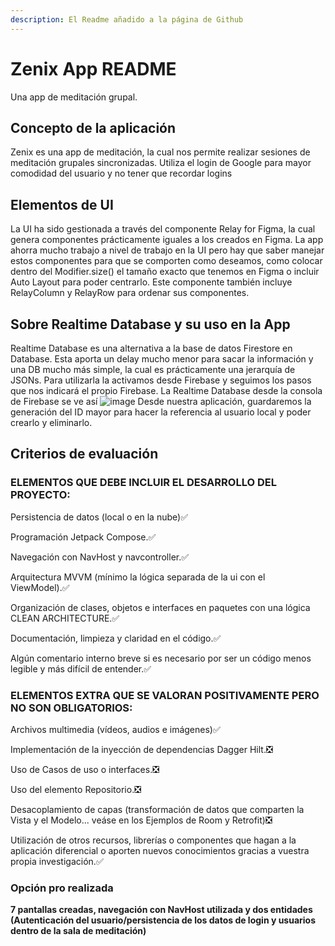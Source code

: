 ```yaml
---
description: El Readme añadido a la página de Github
---
```


# Zenix App README

Una app de meditación grupal.

## Concepto de la aplicación

Zenix es una app de meditación, la cual nos permite realizar sesiones de meditación grupales sincronizadas. Utiliza el login de Google para mayor comodidad del usuario y no tener que recordar logins

## Elementos de UI

La UI ha sido gestionada a través del componente Relay for Figma, la cual genera componentes prácticamente iguales a los creados en Figma. La app ahorra mucho trabajo a nivel de trabajo en la UI pero hay que saber manejar estos componentes para que se comporten como deseamos, como colocar dentro del Modifier.size() el tamaño exacto que tenemos en Figma o incluir Auto Layout para poder centrarlo. Este componente también incluye RelayColumn y RelayRow para ordenar sus componentes.

## Sobre Realtime Database y su uso en la App

Realtime Database es una alternativa a la base de datos Firestore en Database. Esta aporta un delay mucho menor para sacar la información y una DB mucho más simple, la cual es prácticamente una jerarquía de JSONs. Para utilizarla la activamos desde Firebase y seguimos los pasos que nos indicará el propio Firebase. La Realtime Database desde la consola de Firebase se ve así ![image](https://github.com/javijjah/ZenixApp/assets/120460477/a7000690-192b-4a73-943a-5ce69102852a) Desde nuestra aplicación, guardaremos la generación del ID mayor para hacer la referencia al usuario local y poder crearlo y eliminarlo.

## Criterios de evaluación

### ELEMENTOS QUE DEBE INCLUIR EL DESARROLLO DEL PROYECTO:

Persistencia de datos (local o en la nube)✅

Programación Jetpack Compose.✅

Navegación con NavHost y navcontroller.✅

Arquitectura MVVM (mínimo la lógica separada de la ui con el ViewModel).✅

Organización de clases, objetos e interfaces en paquetes con una lógica CLEAN ARCHITECTURE.✅

Documentación, limpieza y claridad en el código.✅

Algún comentario interno breve si es necesario por ser un código menos legible y más difícil de entender.✅

### ELEMENTOS EXTRA QUE SE VALORAN POSITIVAMENTE PERO NO SON OBLIGATORIOS:

Archivos multimedia (vídeos, audios e imágenes)✅

Implementación de la inyección de dependencias Dagger Hilt.❎

Uso de Casos de uso o interfaces.❎

Uso del elemento Repositorio.❎

Desacoplamiento de capas (transformación de datos que comparten la Vista y el Modelo... veáse en los Ejemplos de Room y Retrofit)❎

Utilización de otros recursos, librerías o componentes que hagan a la aplicación diferencial o aporten nuevos conocimientos gracias a vuestra propia investigación.✅

### Opción pro realizada

**7 pantallas creadas, navegación con NavHost utilizada y dos entidades (Autenticación del usuario/persistencia de los datos de login y usuarios dentro de la sala de meditación)**
